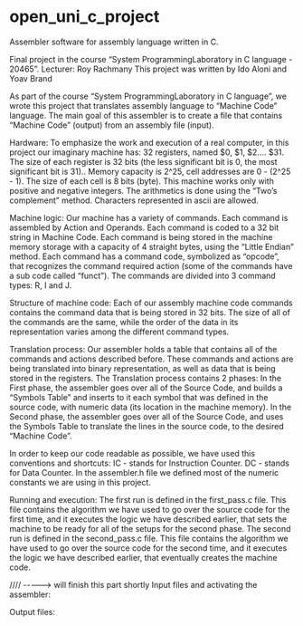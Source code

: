 # open_uni_c_project
Assembler software for assembly language written in C.

Final project in the course “System ProgrammingLaboratory in C language - 20465”. Lecturer: Roy Rachmany This project was written by Ido Aloni and Yoav Brand

As part of the course “System ProgrammingLaboratory in C language”, we wrote this project that translates assembly language to “Machine Code” language. The main goal of this assembler is to create a file that contains “Machine Code” (output) from an assembly file (input).

Hardware: To emphasize the work and execution of a real computer, in this project our imaginary machine has: 32 registers, named $0, $1, $2…. $31. The size of each register is 32 bits (the less significant bit is 0, the most significant bit is 31).. Memory capacity is 2^25, cell addresses are 0 - (2^25 - 1). The size of each cell is 8 bits (byte). This machine works only with positive and negative integers. The arithmetics is done using the “Two’s complement” method. Characters represented in ascii are allowed.

Machine logic: Our machine has a variety of commands. Each command is assembled by Action and Operands. Each command is coded to a 32 bit string in Machine Code. Each command is being stored in the machine memory storage with a capacity of 4 straight bytes, using the “Little Endian” method. Each command has a command code, symbolized as “opcode”, that recognizes the command required action (some of the commands have a sub code called “funct”). The commands are divided into 3 command types: R, I and J.

Structure of machine code: Each of our assembly machine code commands contains the command data that is being stored in 32 bits. The size of all of the commands are the same, while the order of the data in its representation varies among the different command types.

Translation process: Our assembler holds a table that contains all of the commands and actions described before. These commands and actions are being translated into binary representation, as well as data that is being stored in the registers. The Translation process contains 2 phases: In the First phase, the assembler goes over all of the Source Code, and builds a “Symbols Table” and inserts to it each symbol that was defined in the source code, with numeric data (its location in the machine memory). In the Second phase, the assembler goes over all of the Source Code, and uses the Symbols Table to translate the lines in the source code, to the desired “Machine Code”.

In order to keep our code readable as possible, we have used this conventions and shortcuts: IC - stands for Instruction Counter. DC - stands for Data Counter. In the assembler.h file we defined most of the numeric constants we are using in this project.

Running and execution: The first run is defined in the first_pass.c file. This file contains the algorithm we have used to go over the source code for the first time, and it executes the logic we have described earlier, that sets the machine to be ready for all of the setups for the second phase. The second run is defined in the second_pass.c file. This file contains the algorithm we have used to go over the source code for the second time, and it executes the logic we have described earlier, that eventually creates the machine code.

//// -----> will finish this part shortly Input files and activating the assembler:

Output files: